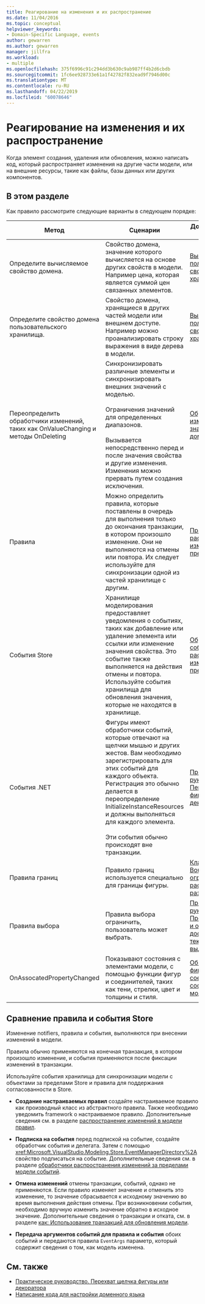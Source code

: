 ```yaml
---
title: Реагирование на изменения и их распространение
ms.date: 11/04/2016
ms.topic: conceptual
helpviewer_keywords:
- Domain-Specific Language, events
author: gewarren
ms.author: gewarren
manager: jillfra
ms.workload:
- multiple
ms.openlocfilehash: 375f6996c91c294dd3b630c9ab987ff4b2d6cbdb
ms.sourcegitcommit: 1fc6ee928733e61a1f42782f832ead9f7946d00c
ms.translationtype: MT
ms.contentlocale: ru-RU
ms.lasthandoff: 04/22/2019
ms.locfileid: "60078646"
---
```

# <a name="responding-to-and-propagating-changes"></a>Реагирование на изменения и их распространение
Когда элемент создания, удаления или обновления, можно написать код, который распространяет изменения на другие части модели, или на внешние ресурсы, такие как файлы, базы данных или других компонентов.

## <a name="in-this-section"></a>В этом разделе
 Как правило рассмотрите следующие варианты в следующем порядке:

|Метод|Сценарии|Дополнительные сведения|
|-|-|-|
|Определите вычисляемое свойство домена.|Свойство домена, значение которого вычисляется на основе других свойств в модели. Например цена, которая является суммой цен связанных элементов.|[Вычисляемые и пользовательские свойства хранилища](../modeling/calculated-and-custom-storage-properties.md)|
|Определите свойство домена пользовательского хранилища.|Свойство домена, хранящиеся в других частей модели или внешнем доступе. Например можно проанализировать строку выражения в виде дерева в модели.|[Вычисляемые и пользовательские свойства хранилища](../modeling/calculated-and-custom-storage-properties.md)|
|Переопределить обработчики изменений, таких как OnValueChanging и методы OnDeleting|Синхронизировать различные элементы и синхронизировать внешних значений с моделью.<br /><br /> Ограничения значений для определенных диапазонов.<br /><br /> Вызывается непосредственно перед и после значения свойства и другие изменения. Изменения можно прервать путем создания исключения.|[Обработчики изменений значений свойств доменов](../modeling/domain-property-value-change-handlers.md)|
|Правила|Можно определить правила, которые поставлены в очередь для выполнения только до окончания транзакции, в котором произошло изменение. Они не выполняются на отмены или повтора. Их следует используйте для синхронизации одной из частей хранилище с другим.|[Правила распространяют изменения в пределах модели](../modeling/rules-propagate-changes-within-the-model.md)|
|События Store|Хранилище моделирования предоставляет уведомления о событиях, таких как добавление или удаление элемента или ссылки или изменение значения свойства. Это событие также выполняется на действия отмены и повтора. Используйте события хранилища для обновления значения, которые не находятся в хранилище.|[Обработчики событий распространяют изменения за пределы модели](../modeling/event-handlers-propagate-changes-outside-the-model.md)|
|События .NET|Фигуры имеют обработчики событий, которые отвечают на щелчки мышью и других жестов. Вам необходимо зарегистрировать для этих событий для каждого объекта. Регистрация это обычно делается в переопределение InitializeInstanceResources и должны выполняться для каждого элемента.<br /><br /> Эти события обычно происходят вне транзакции.|[Практическое руководство. Перехват щелчка фигуры или декоратора](../modeling/how-to-intercept-a-click-on-a-shape-or-decorator.md)|
|Правила границ|Правило границ используется специально для границы фигуры.|[Класс BoundsRules ограничивает расположение и размеры фигур](/visualstudio/modeling/boundsrules-constrain-shape-location-and-size?view=vs-2015)|
|Правила выбора|Правила выбора ограничить, пользователь может выбрать.|[Практическое руководство. Предоставление и ограничение доступа к текущему выделению](../modeling/how-to-access-and-constrain-the-current-selection.md)|
|OnAssocatedPropertyChanged|Показывают состояния с элементами модели, с помощью функции фигур и соединителей, таких как тени, стрелки, цвет и толщины и стиля.|[Обновление фигур и соединителей в соответствии с моделью](../modeling/updating-shapes-and-connectors-to-reflect-the-model.md)|

## <a name="comparing-rules-and-store-events"></a>**Сравнение правила и события Store**
 Изменение notifiers, правила и события, выполняются при внесении изменений в модели.

 Правила обычно применяются на конечная транзакция, в котором произошло изменение, и события применяются после фиксации изменений в транзакции.

 Используйте события хранилища для синхронизации модели с объектами за пределами Store и правила для поддержания согласованности в Store.

- **Создание настраиваемых правил** создайте настраиваемое правило как производный класс из абстрактного правила. Также необходимо уведомить framework о настраиваемое правило. Дополнительные сведения см. в разделе [распространение изменений в модели правил](../modeling/rules-propagate-changes-within-the-model.md).

- **Подписка на события** перед подпиской на событие, создайте обработчик события и делегата. Затем с помощью <xref:Microsoft.VisualStudio.Modeling.Store.EventManagerDirectory%2A>свойство подписаться на событие. Дополнительные сведения см. в разделе [обработчики распространения изменений за пределами модели событий](../modeling/event-handlers-propagate-changes-outside-the-model.md).

- **Отмена изменений** отмены транзакции, событий, однако не применяются. Если правило изменяет значение и отменить это изменение, то значение сбрасывается к исходному значению во время выполнения действия отмены. При возникновении события, необходимо вручную изменить значение обратно в исходное значение. Дополнительные сведения о транзакции и отката, см. в разделе [как: Использование транзакций для обновления модели](../modeling/how-to-use-transactions-to-update-the-model.md).

- **Передача аргументов событий для правила и события** обоих событий и передаются правила `EventArgs` параметр, который содержит сведения о том, как модель изменена.

## <a name="see-also"></a>См. также

- [Практическое руководство. Перехват щелчка фигуры или декоратора](../modeling/how-to-intercept-a-click-on-a-shape-or-decorator.md)
- [Написание кода для настройки доменного языка](../modeling/writing-code-to-customise-a-domain-specific-language.md)
